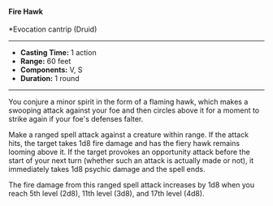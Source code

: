 #### Fire Hawk
*Evocation cantrip (Druid)
___
- **Casting Time:** 1 action
- **Range:** 60 feet
- **Components:** V, S
- **Duration:** 1 round
---
You conjure a minor spirit in the form of a flaming hawk, which makes a swooping attack against your foe and then circles above it for a moment to strike again if your foe's defenses falter.

Make a ranged spell attack against a creature within range. If the attack hits, the target takes 1d8 fire damage and has the fiery hawk remains looming above it. If the target provokes an opportunity attack before the start of your next turn (whether such an attack is actually made or not), it immediately takes 1d8 psychic damage and the spell ends.

The fire damage from this ranged spell attack increases by 1d8 when you reach 5th level (2d8), 11th level (3d8), and 17th level (4d8).
